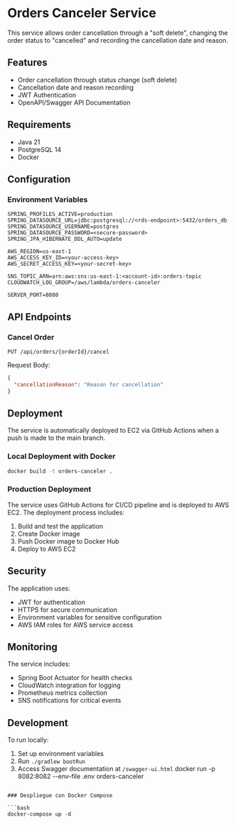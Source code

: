 # Orders Canceler Service

This service allows order cancellation through a "soft delete", changing the order status to "cancelled" and recording the cancellation date and reason.

## Features

- Order cancellation through status change (soft delete)
- Cancellation date and reason recording
- JWT Authentication
- OpenAPI/Swagger API Documentation

## Requirements

- Java 21
- PostgreSQL 14
- Docker

## Configuration

### Environment Variables

```
SPRING_PROFILES_ACTIVE=production
SPRING_DATASOURCE_URL=jdbc:postgresql://<rds-endpoint>:5432/orders_db
SPRING_DATASOURCE_USERNAME=postgres
SPRING_DATASOURCE_PASSWORD=<secure-password>
SPRING_JPA_HIBERNATE_DDL_AUTO=update

AWS_REGION=us-east-1
AWS_ACCESS_KEY_ID=<your-access-key>
AWS_SECRET_ACCESS_KEY=<your-secret-key>

SNS_TOPIC_ARN=arn:aws:sns:us-east-1:<account-id>:orders-topic
CLOUDWATCH_LOG_GROUP=/aws/lambda/orders-canceler

SERVER_PORT=8080
```

## API Endpoints

### Cancel Order

```
PUT /api/orders/{orderId}/cancel
```

Request Body:
```json
{
  "cancellationReason": "Reason for cancellation"
}
```

## Deployment

The service is automatically deployed to EC2 via GitHub Actions when a push is made to the main branch.

### Local Deployment with Docker

```bash
docker build -t orders-canceler .
```

### Production Deployment

The service uses GitHub Actions for CI/CD pipeline and is deployed to AWS EC2. The deployment process includes:

1. Build and test the application
2. Create Docker image
3. Push Docker image to Docker Hub
4. Deploy to AWS EC2

## Security

The application uses:
- JWT for authentication
- HTTPS for secure communication
- Environment variables for sensitive configuration
- AWS IAM roles for AWS service access

## Monitoring

The service includes:
- Spring Boot Actuator for health checks
- CloudWatch integration for logging
- Prometheus metrics collection
- SNS notifications for critical events

## Development

To run locally:

1. Set up environment variables
2. Run `./gradlew bootRun`
3. Access Swagger documentation at `/swagger-ui.html`
docker run -p 8082:8082 --env-file .env orders-canceler
```

### Despliegue con Docker Compose

```bash
docker-compose up -d
